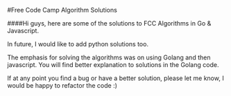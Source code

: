 #Free Code Camp Algorithm Solutions

####Hi guys, here are some of the solutions to FCC Algorithms in Go & Javascript.

In future, I would like to add python solutions too.

The emphasis for solving the algorithms was on using Golang and then javascript.
You will find better explanation to solutions in the Golang code.

If at any point you find a bug or have a better solution, please let me know, I would be happy to refactor the code :)


